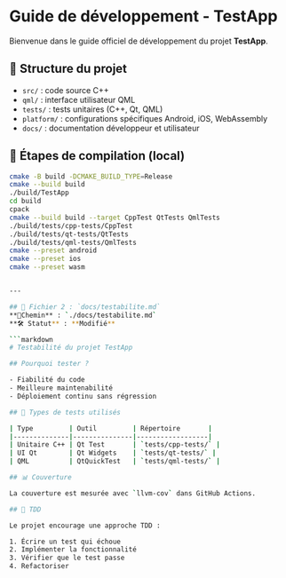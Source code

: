 # Guide de développement - TestApp

Bienvenue dans le guide officiel de développement du projet **TestApp**.

## 🧱 Structure du projet

- `src/` : code source C++
- `qml/` : interface utilisateur QML
- `tests/` : tests unitaires (C++, Qt, QML)
- `platform/` : configurations spécifiques Android, iOS, WebAssembly
- `docs/` : documentation développeur et utilisateur

## 🚀 Étapes de compilation (local)

```bash
cmake -B build -DCMAKE_BUILD_TYPE=Release
cmake --build build
./build/TestApp
cd build
cpack
cmake --build build --target CppTest QtTests QmlTests
./build/tests/cpp-tests/CppTest
./build/tests/qt-tests/QtTests
./build/tests/qml-tests/QmlTests
cmake --preset android
cmake --preset ios
cmake --preset wasm


---

## 📁 Fichier 2 : `docs/testabilite.md`  
**📍Chemin** : `./docs/testabilite.md`  
**🛠️ Statut** : **Modifié**

```markdown
# Testabilité du projet TestApp

## Pourquoi tester ?

- Fiabilité du code
- Meilleure maintenabilité
- Déploiement continu sans régression

## 🧪 Types de tests utilisés

| Type         | Outil         | Répertoire       |
|--------------|---------------|------------------|
| Unitaire C++ | Qt Test       | `tests/cpp-tests/` |
| UI Qt        | Qt Widgets    | `tests/qt-tests/` |
| QML          | QtQuickTest   | `tests/qml-tests/` |

## 📊 Couverture

La couverture est mesurée avec `llvm-cov` dans GitHub Actions.

## 🧱 TDD

Le projet encourage une approche TDD :

1. Écrire un test qui échoue
2. Implémenter la fonctionnalité
3. Vérifier que le test passe
4. Refactoriser


